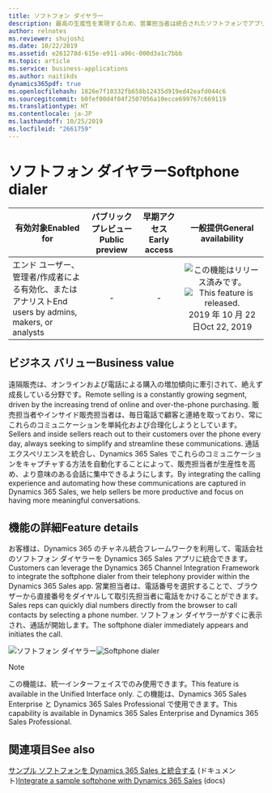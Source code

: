 ```yaml
---
title: ソフトフォン ダイヤラー
description: 最高の生産性を実現するため、営業担当者は統合されたソフトフォンでアプリから直接番号をすばやくダイヤルできます。
author: relnotes
ms.reviewer: shujoshi
ms.date: 10/22/2019
ms.assetid: e261278d-615e-e911-a96c-000d3a1c7bbb
ms.topic: article
ms.service: business-applications
ms.author: naitikds
dynamics365pdf: true
ms.openlocfilehash: 1826e7f10332fb658b12435d919ed42eafd044c6
ms.sourcegitcommit: b0fef00d4f04f2507056a10ecce699767c669119
ms.translationtype: HT
ms.contentlocale: ja-JP
ms.lasthandoff: 10/25/2019
ms.locfileid: "2661759"
---
```

# <a name="softphone-dialer"></a><span data-ttu-id="ca1a6-103">ソフトフォン ダイヤラー</span><span class="sxs-lookup"><span data-stu-id="ca1a6-103">Softphone dialer</span></span>


| <span data-ttu-id="ca1a6-104">有効対象</span><span class="sxs-lookup"><span data-stu-id="ca1a6-104">Enabled for</span></span>    |  <span data-ttu-id="ca1a6-105">パブリック プレビュー</span><span class="sxs-lookup"><span data-stu-id="ca1a6-105">Public preview</span></span> | <span data-ttu-id="ca1a6-106">早期アクセス</span><span class="sxs-lookup"><span data-stu-id="ca1a6-106">Early access</span></span> | <span data-ttu-id="ca1a6-107">一般提供</span><span class="sxs-lookup"><span data-stu-id="ca1a6-107">General availability</span></span> | 
| ---------- | :----------: |:----------: |:----------: |
|<span data-ttu-id="ca1a6-108">エンド ユーザー、管理者/作成者による有効化、またはアナリスト</span><span class="sxs-lookup"><span data-stu-id="ca1a6-108">End users by admins, makers, or analysts</span></span>|-|-| <span data-ttu-id="ca1a6-109">![この機能はリリース済みです。](/dynamics365-release-plan/media/green-checkmark.png "この機能はリリース済みです。")</span><span class="sxs-lookup"><span data-stu-id="ca1a6-109">![This feature is released.](/dynamics365-release-plan/media/green-checkmark.png "This feature is released.")</span></span> <span data-ttu-id="ca1a6-110">2019 年 10 月 22 日</span><span class="sxs-lookup"><span data-stu-id="ca1a6-110">Oct 22, 2019</span></span>|


## <a name="business-value"></a><span data-ttu-id="ca1a6-111">ビジネス バリュー</span><span class="sxs-lookup"><span data-stu-id="ca1a6-111">Business value</span></span>
<!-- bv start -->
<span data-ttu-id="ca1a6-112">遠隔販売は、オンラインおよび電話による購入の増加傾向に牽引されて、絶えず成長している分野です。</span><span class="sxs-lookup"><span data-stu-id="ca1a6-112">Remote selling is a constantly growing segment, driven by the increasing trend of online and over-the-phone purchasing.</span></span> <span data-ttu-id="ca1a6-113">販売担当者やインサイド販売担当者は、毎日電話で顧客と連絡を取っており、常にこれらのコミュニケーションを単純化および合理化しようとしています。</span><span class="sxs-lookup"><span data-stu-id="ca1a6-113">Sellers and inside sellers reach out to their customers over the phone every day, always seeking to simplify and streamline these communications.</span></span> <span data-ttu-id="ca1a6-114">通話エクスペリエンスを統合し、Dynamics 365 Sales でこれらのコミュニケーションをキャプチャする方法を自動化することによって、販売担当者が生産性を高め、より意味のある会話に集中できるようにします。</span><span class="sxs-lookup"><span data-stu-id="ca1a6-114">By integrating the calling experience and automating how these communications are captured in Dynamics 365 Sales, we help sellers be more productive and focus on having more meaningful conversations.</span></span>
<!-- bv end -->



## <a name="feature-details"></a><span data-ttu-id="ca1a6-115">機能の詳細</span><span class="sxs-lookup"><span data-stu-id="ca1a6-115">Feature details</span></span>
<!--feature detail start -->
<span data-ttu-id="ca1a6-116">お客様は、Dynamics 365 のチャネル統合フレームワークを利用して、電話会社のソフトフォン ダイヤラーを Dynamics 365 Sales アプリに統合できます。</span><span class="sxs-lookup"><span data-stu-id="ca1a6-116">Customers can leverage the Dynamics 365 Channel Integration Framework to integrate the softphone dialer from their telephony provider within the Dynamics 365 Sales app.</span></span> <span data-ttu-id="ca1a6-117">営業担当者は、電話番号を選択することで、ブラウザーから直接番号をダイヤルして取引先担当者に電話をかけることができます。</span><span class="sxs-lookup"><span data-stu-id="ca1a6-117">Sales reps can quickly dial numbers directly from the browser to call contacts by selecting a phone number.</span></span> <span data-ttu-id="ca1a6-118">ソフトフォン ダイヤラーがすぐに表示され、通話が開始します。</span><span class="sxs-lookup"><span data-stu-id="ca1a6-118">The softphone dialer immediately appears and initiates the call.</span></span>
<!--feature detail end -->

<span data-ttu-id="ca1a6-119">![ソフトフォン ダイヤラー](media/softphone.jpg "ソフトフォン ダイヤラー")</span><span class="sxs-lookup"><span data-stu-id="ca1a6-119">![Softphone dialer](media/softphone.jpg "Softphone dialer")</span></span>
<!-- Picture 1 -->

> [!NOTE]
> <span data-ttu-id="ca1a6-120">この機能は、統一インターフェイスでのみ使用できます。</span><span class="sxs-lookup"><span data-stu-id="ca1a6-120">This feature is available in the Unified Interface only.</span></span> <span data-ttu-id="ca1a6-121">この機能は、Dynamics 365 Sales Enterprise と Dynamics 365 Sales Professional で使用できます。</span><span class="sxs-lookup"><span data-stu-id="ca1a6-121">This capability is available in Dynamics 365 Sales Enterprise and Dynamics 365 Sales Professional.</span></span>







## <a name="see-also"></a><span data-ttu-id="ca1a6-122">関連項目</span><span class="sxs-lookup"><span data-stu-id="ca1a6-122">See also</span></span>

<span data-ttu-id="ca1a6-123">[サンプル ソフトフォンを Dynamics 365 Sales と統合する](https://docs.microsoft.com/dynamics365/sales-enterprise/sample-softphone-integration) (ドキュメント)</span><span class="sxs-lookup"><span data-stu-id="ca1a6-123">[Integrate a sample softphone with Dynamics 365 Sales](https://docs.microsoft.com/dynamics365/sales-enterprise/sample-softphone-integration) (docs)</span></span>

